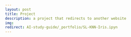 ```yaml
---
layout: post
title: Project
description: a project that redirects to another website
img:
redirect: AI-study-guide/_portfolio/SL-KNN-Iris.ipyn
--- 
```


